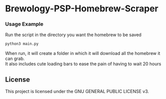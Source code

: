 # Brewology-PSP-Homebrew-Scraper


### Usage Example
Run the script in the directory you want the homebrew to be saved
```python
python3 main.py
```
When run, it will create a folder in which it will download all the homebrew it can grab.<br/>
It also includes cute loading bars to ease the pain of having to wait 20 hours
## License
This project is licensed under the GNU GENERAL PUBLIC LICENSE v3.
